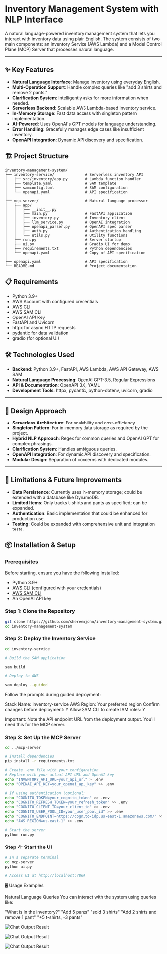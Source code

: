 # Inventory Management System with NLP Interface

A natural language-powered inventory management system that lets you interact with inventory data using plain English. The system consists of two main components: an Inventory Service (AWS Lambda) and a Model Control Plane (MCP) Server that processes natural language.

---

## ✨ Key Features

- **Natural Language Interface**: Manage inventory using everyday English.
- **Multi-Operation Support**: Handle complex queries like "add 3 shirts and remove 2 pants."
- **Clarification System**: Intelligently asks for more information when needed.
- **Serverless Backend**: Scalable AWS Lambda-based inventory service.
- **In-Memory Storage**: Fast data access with singleton pattern implementation.
- **AI-Powered**: Uses OpenAI's GPT models for language understanding.
- **Error Handling**: Gracefully manages edge cases like insufficient inventory.
- **OpenAPI Integration**: Dynamic API discovery and specification.

## 🏗️ Project Structure
```
inventory-management-system/
├── inventory-service/              # Serverless inventory API
│   ├── src/inventory/app.py        # Lambda function handler
│   ├── template.yaml               # SAM template
│   ├── samconfig.toml              # SAM configuration
│   └── openapi.yaml                # API specification
│
├── mcp-server/                     # Natural language processor
│   ├── app/
│   │   ├── __init__.py
│   │   ├── main.py                 # FastAPI application
│   │   ├── inventory.py            # Inventory client
│   │   ├── llm_service.py          # OpenAI integration
│   │   ├── openapi_parser.py       # OpenAPI spec parser
│   │   ├── auth.py                 # Authentication handling
│   │   └── utils.py                # Utility functions
│   ├── run.py                      # Server startup
│   ├── ui.py                       # Gradio UI for demo
│   ├── requirements.txt            # Python dependencies
│   └── openapi.yaml                # Copy of API specification
│
├── openapi.yaml                    # API specification
└── README.md                       # Project documentation
```

## 📋 Requirements

- Python 3.9+
- AWS Account with configured credentials
- AWS CLI
- AWS SAM CLI
- OpenAI API Key
- FastAPI and Uvicorn
- httpx for async HTTP requests
- pydantic for data validation
- gradio (for optional UI)

## 🛠️ Technologies Used

- **Backend**: Python 3.9+, FastAPI, AWS Lambda, AWS API Gateway, AWS SAM
- **Natural Language Processing**: OpenAI GPT-3.5, Regular Expressions
- **API & Documentation**: OpenAPI 3.0, YAML
- **Development Tools**: httpx, pydantic, python-dotenv, uvicorn, gradio

---

## 🧠 Design Approach

- **Serverless Architecture**: For scalability and cost-efficiency.
- **Singleton Pattern**: For in-memory data storage as required by the project.
- **Hybrid NLP Approach**: Regex for common queries and OpenAI GPT for complex phrasings.
- **Clarification System**: Handles ambiguous queries.
- **OpenAPI Integration**: For dynamic API discovery and specification.
- **Modular Design**: Separation of concerns with dedicated modules.

---

## 📝 Limitations & Future Improvements

- **Data Persistence**: Currently uses in-memory storage; could be extended with a database like DynamoDB.
- **Limited Items**: Only tracks t-shirts and pants as specified; can be expanded.
- **Authentication**: Basic implementation that could be enhanced for production use.
- **Testing**: Could be expanded with comprehensive unit and integration tests.

## 📦 Installation & Setup

### Prerequisites

Before starting, ensure you have the following installed:
- Python 3.9+
- [AWS CLI](https://aws.amazon.com/cli/) (configured with your credentials)
- [AWS SAM CLI](https://docs.aws.amazon.com/serverless-application-model/latest/developerguide/serverless-sam-cli-install.html)
- An OpenAI API key

### Step 1: Clone the Repository

```bash
git clone https://github.com/shereenjohn/inventory-management-system.git
cd inventory-management-system
```
### Step 2: Deploy the Inventory Service
```bash
cd inventory-service

# Build the SAM application

sam build

# Deploy to AWS

sam deploy --guided
```
Follow the prompts during guided deployment:

Stack Name: inventory-service
AWS Region: Your preferred region
Confirm changes before deployment: Y
Allow SAM CLI to create IAM roles: Y

Important: Note the API endpoint URL from the deployment output. You'll need this for the MCP server.

### Step 3: Set Up the MCP Server
```bash
cd ../mcp-server

# Install dependencies
pip install -r requirements.txt

# Create .env file with your configuration
# Replace with your actual API URL and OpenAI key
echo "INVENTORY_API_URL=your_api_url" > .env
echo "OPENAI_API_KEY=your_openai_api_key" >> .env

# If using authentication (optional)
echo "COGNITO_TOKEN=your_cognito_token" >> .env
echo "COGNITO_REFRESH_TOKEN=your_refresh_token" >> .env
echo "COGNITO_CLIENT_ID=your_client_id" >> .env
echo "COGNITO_USER_POOL_ID=your_user_pool_id" >> .env
echo "COGNITO_ENDPOINT=https://cognito-idp.us-east-1.amazonaws.com/" >> .env
echo "AWS_REGION=us-east-1" >> .env

# Start the server
python run.py
```
### Step 4: Start the UI 
```bash
# In a separate terminal
cd mcp-server
python ui.py

# Access UI at http://localhost:7860
```
🖥️ Usage Examples

Natural Language Queries
You can interact with the system using queries like:

"What is in the inventory?"
"Add 5 pants"
"sold 3 shirts"
"Add 2 shirts and remove 1 pant"
"+5 t-shirts, -3 pants"

![Chat Output Result](https://github.com/shereenjohn/inventory-management-system/blob/main/images/Inventory%20Chat%201.png)

![Chat Output Result](https://github.com/shereenjohn/inventory-management-system/blob/main/images/Inventory%20Chat%202.png)

![Chat Output Result](https://github.com/shereenjohn/inventory-management-system/blob/main/images/Inventory%20Chat%203.png)
